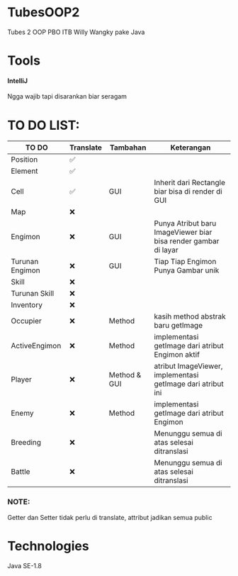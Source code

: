# TubesOOP2
Tubes 2 OOP PBO ITB Willy Wangky pake Java

# Tools
#### IntelliJ 
Ngga wajib tapi disarankan biar seragam

# TO DO LIST:

|   TO DO            | Translate   |   Tambahan         |   Keterangan                                      |
|---                 |---          |---                 |---                                                |
|   Position         | ✅         |                    |                                                   |
|   Element          | ✅         |                    |                                                   |
|   Cell             | ✅         |   GUI              |   Inherit dari Rectangle biar bisa di render di GUI  |
|   Map              | ❌         |                    |                                                   |
|   Engimon          | ❌         |   GUI              |   Punya Atribut baru ImageViewer biar bisa render gambar di layar  |
|   Turunan Engimon  | ❌         |   GUI              |   Tiap Tiap Engimon Punya Gambar unik             |
|   Skill            | ❌         |                    |                                                   |
|   Turunan Skill    | ❌         |                    |                                                   |
|   Inventory        | ❌         |                    |                                                   |
|   Occupier         | ❌         |   Method           |   kasih method abstrak baru getImage              |
|   ActiveEngimon    | ❌         |   Method           |   implementasi getImage dari atribut Engimon aktif   |
|   Player           | ❌         |   Method & GUI     |   atribut ImageViewer, implementasi getImage dari atribut ini   |
|   Enemy            | ❌         |   Method           |   implementasi getImage dari atribut Engimon      |
|   Breeding         | ❌         |                    |   Menunggu semua di atas selesai ditranslasi      |
|   Battle           | ❌         |                    |   Menunggu semua di atas selesai ditranslasi      |

### NOTE: 

Getter dan Setter tidak perlu di translate, attribut jadikan semua public

# Technologies
Java SE-1.8
